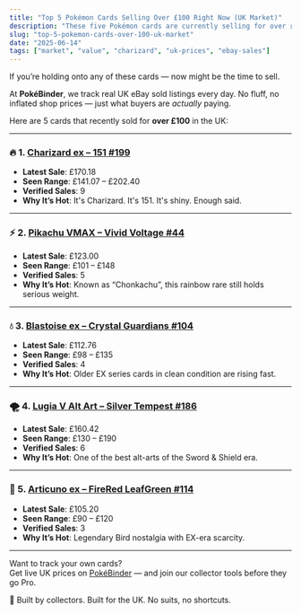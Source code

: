 ```yaml
---
title: "Top 5 Pokémon Cards Selling Over £100 Right Now (UK Market)"
description: "These five Pokémon cards are currently selling for over £100 in the UK. Based on real eBay sold listings tracked by PokéBinder."
slug: "top-5-pokemon-cards-over-100-uk-market"
date: "2025-06-14"
tags: ["market", "value", "charizard", "uk-prices", "ebay-sales"]
---
```


If you’re holding onto any of these cards — now might be the time to sell.

At **PokéBinder**, we track real UK eBay sold listings every day. No fluff, no inflated shop prices — just what buyers are *actually* paying.

Here are 5 cards that recently sold for **over £100** in the UK:

---

### 🔥 1. [Charizard ex – 151 #199](/card/sv3pt5-199)

- **Latest Sale**: £170.18  
- **Seen Range**: £141.07 – £202.40  
- **Verified Sales**: 9  
- **Why It’s Hot**: It's Charizard. It's 151. It's shiny. Enough said.

---

### ⚡ 2. [Pikachu VMAX – Vivid Voltage #44](/card/swsh4-44)

- **Latest Sale**: £123.00  
- **Seen Range**: £101 – £148  
- **Verified Sales**: 5  
- **Why It’s Hot**: Known as “Chonkachu”, this rainbow rare still holds serious weight.

---

### 💧 3. [Blastoise ex – Crystal Guardians #104](/card/excg-104)

- **Latest Sale**: £112.76  
- **Seen Range**: £98 – £135  
- **Verified Sales**: 4  
- **Why It’s Hot**: Older EX series cards in clean condition are rising fast.

---

### 🌪 4. [Lugia V Alt Art – Silver Tempest #186](/card/swsh12-186)

- **Latest Sale**: £160.42  
- **Seen Range**: £130 – £190  
- **Verified Sales**: 6  
- **Why It’s Hot**: One of the best alt-arts of the Sword & Shield era.

---

### 🧊 5. [Articuno ex – FireRed LeafGreen #114](/card/exfrlg-114)

- **Latest Sale**: £105.20  
- **Seen Range**: £90 – £120  
- **Verified Sales**: 3  
- **Why It’s Hot**: Legendary Bird nostalgia with EX-era scarcity.

---

Want to track your own cards?  
Get live UK prices on [PokéBinder](https://www.pokebinder.co.uk) — and join our collector tools before they go Pro.

🧠 Built by collectors. Built for the UK. No suits, no shortcuts.
